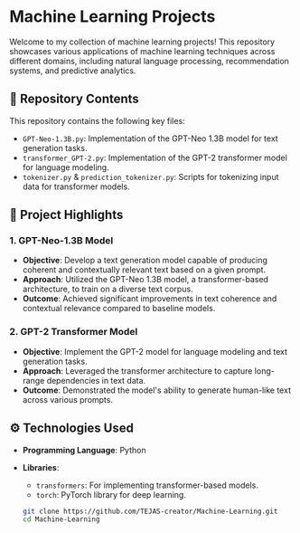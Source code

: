 # Machine Learning Projects 

Welcome to my collection of machine learning projects! This repository showcases various applications of machine learning techniques across different domains, including natural language processing, recommendation systems, and predictive analytics.

## 📂 Repository Contents

This repository contains the following key files:

- `GPT-Neo-1.3B.py`: Implementation of the GPT-Neo 1.3B model for text generation tasks.
- `transformer_GPT-2.py`: Implementation of the GPT-2 transformer model for language modeling.
- `tokenizer.py` & `prediction_tokenizer.py`: Scripts for tokenizing input data for transformer models.

## 🧠 Project Highlights

### 1. **GPT-Neo-1.3B Model**

- **Objective**: Develop a text generation model capable of producing coherent and contextually relevant text based on a given prompt.
- **Approach**: Utilized the GPT-Neo 1.3B model, a transformer-based architecture, to train on a diverse text corpus.
- **Outcome**: Achieved significant improvements in text coherence and contextual relevance compared to baseline models.

### 2. **GPT-2 Transformer Model**

- **Objective**: Implement the GPT-2 model for language modeling and text generation tasks.
- **Approach**: Leveraged the transformer architecture to capture long-range dependencies in text data.
- **Outcome**: Demonstrated the model's ability to generate human-like text across various prompts.

## ⚙️ Technologies Used

- **Programming Language**: Python
- **Libraries**:
  - `transformers`: For implementing transformer-based models.
  - `torch`: PyTorch library for deep learning.


   ```bash
   git clone https://github.com/TEJAS-creator/Machine-Learning.git
   cd Machine-Learning
